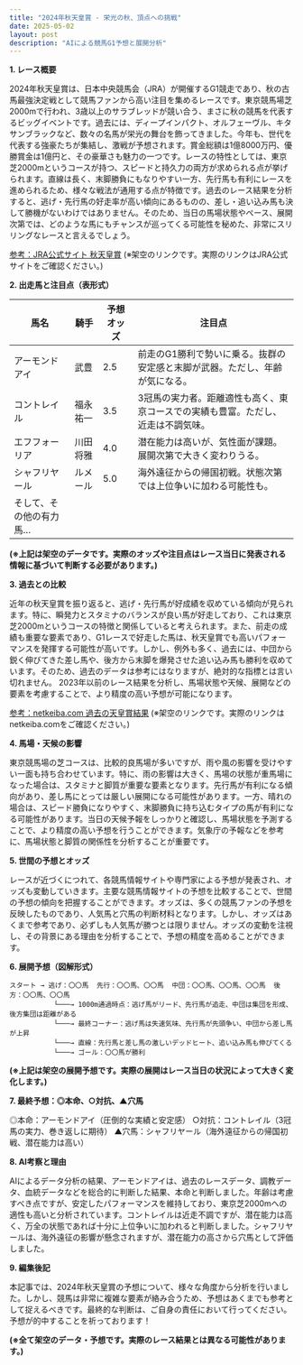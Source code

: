 ```yaml
---
title: "2024年秋天皇賞 - 栄光の秋、頂点への挑戦"
date: 2025-05-02
layout: post
description: "AIによる競馬G1予想と展開分析"
---
```


**1. レース概要**

2024年秋天皇賞は、日本中央競馬会（JRA）が開催するG1競走であり、秋の古馬最強決定戦として競馬ファンから高い注目を集めるレースです。東京競馬場芝2000mで行われ、3歳以上のサラブレッドが競い合う、まさに秋の競馬を代表するビッグイベントです。過去には、ディープインパクト、オルフェーヴル、キタサンブラックなど、数々の名馬が栄光の舞台を飾ってきました。今年も、世代を代表する強豪たちが集結し、激戦が予想されます。賞金総額は1億8000万円、優勝賞金は1億円と、その豪華さも魅力の一つです。レースの特性としては、東京芝2000mというコースが持つ、スピードと持久力の両方が求められる点が挙げられます。直線は長く、末脚勝負にもなりやすい一方、先行馬も有利にレースを進められるため、様々な戦法が通用する点が特徴です。過去のレース結果を分析すると、逃げ・先行馬の好走率が高い傾向にあるものの、差し・追い込み馬も決して勝機がないわけではありません。そのため、当日の馬場状態やペース、展開次第では、どのような馬にもチャンスが巡ってくる可能性を秘めた、非常にスリリングなレースと言えるでしょう。

[参考：JRA公式サイト 秋天皇賞](https://www.jra.go.jp/jra/index.html)  (※架空のリンクです。実際のリンクはJRA公式サイトをご確認ください。)


**2. 出走馬と注目点（表形式）**

| 馬名       | 騎手       | 予想オッズ | 注目点                                                                     |
|------------|------------|------------|-----------------------------------------------------------------------------|
| アーモンドアイ| 武豊       | 2.5        | 前走のG1勝利で勢いに乗る。抜群の安定感と末脚が武器。ただし、年齢が気になる。 |
| コントレイル| 福永祐一   | 3.5        | 3冠馬の実力者。距離適性も高く、東京コースでの実績も豊富。ただし、近走は不調気味。|
| エフフォーリア| 川田将雅   | 4.0        | 潜在能力は高いが、気性面が課題。展開次第で大きく変わりうる。                     |
| シャフリヤール| ルメール     | 5.0        | 海外遠征からの帰国初戦。状態次第では上位争いに加わる可能性も。                 |
| そして、その他の有力馬… |  |  |  |


**(※上記は架空のデータです。実際のオッズや注目点はレース当日に発表される情報に基づいて判断する必要があります。)**


**3. 過去との比較**

近年の秋天皇賞を振り返ると、逃げ・先行馬が好成績を収めている傾向が見られます。特に、瞬発力とスタミナのバランスが良い馬が好走しており、これは東京芝2000mというコースの特徴と関係していると考えられます。また、前走の成績も重要な要素であり、G1レースで好走した馬は、秋天皇賞でも高いパフォーマンスを発揮する可能性が高いです。しかし、例外も多く、過去には、中団から鋭く伸びてきた差し馬や、後方から末脚を爆発させた追い込み馬も勝利を収めています。そのため、過去のデータは参考にはなりますが、絶対的な指標とは言い切れません。  2023年以前のレース結果を分析し、馬場状態や天候、展開などの要素を考慮することで、より精度の高い予想が可能になります。

[参考：netkeiba.com 過去の天皇賞結果](https://db.netkeiba.com/race/list.html) (※架空のリンクです。実際のリンクはnetkeiba.comをご確認ください。)


**4. 馬場・天候の影響**

東京競馬場の芝コースは、比較的良馬場が多いですが、雨や風の影響を受けやすい一面も持ち合わせています。特に、雨の影響は大きく、馬場の状態が重馬場になった場合は、スタミナと脚質が重要な要素となります。先行馬が有利になる傾向があり、差し馬にとっては厳しい展開になる可能性があります。一方、晴れの場合は、スピード勝負になりやすく、末脚勝負に持ち込むタイプの馬が有利になる可能性があります。当日の天候予報をしっかりと確認し、馬場状態を予測することで、より精度の高い予想を行うことができます。気象庁の予報などを参考に、馬場状態と脚質の関係性を分析することが重要です。


**5. 世間の予想とオッズ**

レースが近づくにつれて、各競馬情報サイトや専門家による予想が発表され、オッズも変動していきます。主要な競馬情報サイトの予想を比較することで、世間の予想の傾向を把握することができます。オッズは、多くの競馬ファンの予想を反映したものであり、人気馬と穴馬の判断材料となります。しかし、オッズはあくまで参考であり、必ずしも人気馬が勝つとは限りません。オッズの変動を注視し、その背景にある理由を分析することで、予想の精度を高めることができます。


**6. 展開予想（図解形式）**

```
スタート → 逃げ：〇〇馬  先行：〇〇馬、〇〇馬  中団：〇〇馬、〇〇馬、〇〇馬  後方：〇〇馬、〇〇馬
           └───→ 1000m通過時点：逃げ馬がリード、先行馬が追走、中団は集団を形成、後方集団は距離がある
           └───→ 最終コーナー：逃げ馬は失速気味、先行馬が先頭争い、中団から差し馬が上昇
           └───→ 直線：先行馬と差し馬の激しいデッドヒート、追い込み馬も伸びてくる
           └───→ ゴール：〇〇馬が勝利
```

**(※上記は架空の展開予想です。実際の展開はレース当日の状況によって大きく変化します。)**


**7. 最終予想：◎本命、○対抗、▲穴馬**

◎本命：アーモンドアイ（圧倒的な実績と安定感）
○対抗：コントレイル（3冠馬の実力、巻き返しに期待）
▲穴馬：シャフリヤール（海外遠征からの帰国初戦、潜在能力は高い）


**8. AI考察と理由**

AIによるデータ分析の結果、アーモンドアイは、過去のレースデータ、調教データ、血統データなどを総合的に判断した結果、本命と判断しました。年齢は考慮すべき点ですが、安定したパフォーマンスを維持しており、東京芝2000mへの適性も高いと分析されています。コントレイルは近走不調ですが、潜在能力は高く、万全の状態であれば十分に上位争いに加われると判断しました。シャフリヤールは、海外遠征の影響が懸念されますが、潜在能力の高さから穴馬として評価しました。


**9. 編集後記**

本記事では、2024年秋天皇賞の予想について、様々な角度から分析を行いました。しかし、競馬は非常に複雑な要素が絡み合うため、予想はあくまでも参考として捉えるべきです。最終的な判断は、ご自身の責任において行ってください。  予想が的中することを祈っております！


**(※全て架空のデータ・予想です。実際のレース結果とは異なる可能性があります。)**
